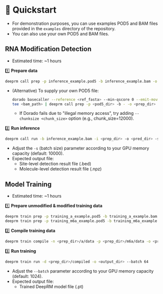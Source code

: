# 🚀 Quickstart
* For demonstration purposes, you can use examples POD5 and BAM files provided in the `examples` directory of the repository.
* You can also use your own POD5 and BAM files.

## RNA Modification Detection
* Estimated time: ~1 hours

1️⃣ **Prepare data**
```bash
deeprm call prep -p inference_example.pod5 -b inference_example.bam -o <prep_dir>
```
* (Alternative) To supply your own POD5 file:
  ```bash
  dorado basecaller --reference <ref_fasta> --min-qscore 0 --emit-moves rna004_130bps_sup@v5.0.0 <pod5_dir> | \
  tee <bam_path> | deeprm call prep -p <pod5_dir> -b - -o <prep_dir>
  ```
    * If Dorado fails due to "illegal memory access", try adding `--chunksize <chunk_size>` option (e.g., chunk_size=12000).

2️⃣ **Run inference**
```bash
deeprm call run -b inference_example.bam -i <prep_dir> -o <pred_dir> -s 1000
```
* Adjust the `-s` (batch size) parameter according to your GPU memory capacity (default: 10000).
* Expected output file:
    *  Site-level detection result file (.bed)
    *  Molecule-level detection result file (.npz)

## Model Training
* Estimated time: ~1 hours

1️⃣ **Prepare unmodified & modified training data**
```bash
deeprm train prep -p training_a_example.pod5 -b training_a_example.bam -o <prep_dir>/a
deeprm train prep -p training_m6a_example.pod5 -b training_m6a_example.bam -o <prep_dir>/m6a
```

2️⃣ **Compile training data**
```bash
deeprm train compile -n <prep_dir>/a/data -p <prep_dir>/m6a/data -o <prep_dir>/compiled
```

3️⃣ **Run training**
```bash
deeprm train run -d <prep_dir>/compiled -o <output_dir> --batch 64
```
* Adjust the `--batch` parameter according to your GPU memory capacity (default: 1024).
* Expected output file:
  *  Trained DeepRM model file (.pt)

